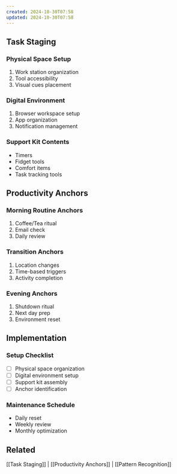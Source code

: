 ```yaml
---
created: 2024-10-30T07:58
updated: 2024-10-30T07:58
---
```

## Task Staging
### Physical Space Setup
1. Work station organization
2. Tool accessibility
3. Visual cues placement

### Digital Environment
1. Browser workspace setup
2. App organization
3. Notification management

### Support Kit Contents
- Timers
- Fidget tools
- Comfort items
- Task tracking tools

## Productivity Anchors
### Morning Routine Anchors
1. Coffee/Tea ritual
2. Email check
3. Daily review

### Transition Anchors
1. Location changes
2. Time-based triggers
3. Activity completion

### Evening Anchors
1. Shutdown ritual
2. Next day prep
3. Environment reset

## Implementation
### Setup Checklist
- [ ] Physical space organization
- [ ] Digital environment setup
- [ ] Support kit assembly
- [ ] Anchor identification

### Maintenance Schedule
- Daily reset
- Weekly review
- Monthly optimization

## Related
[[Task Staging]] | [[Productivity Anchors]] | [[Pattern Recognition]]